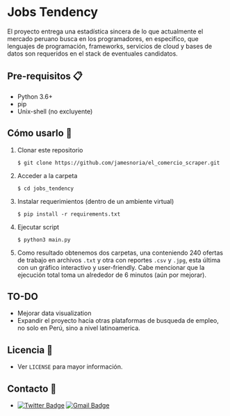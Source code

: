 # Jobs Tendency

El proyecto entrega una estadística sincera de lo que actualmente el mercado peruano busca en los programadores, en especifico, que lenguajes de programación, frameworks, servicios de cloud y bases de datos son requeridos en el stack de eventuales candidatos.

## Pre-requisitos 📋
- Python 3.6+
- pip
- Unix-shell (no excluyente)

## Cómo usarlo 🔧

1. Clonar este repositorio

	```shell
	$ git clone https://github.com/jamesnoria/el_comercio_scraper.git
	```
2. Acceder a la carpeta
	```shell
	$ cd jobs_tendency
	```
3. Instalar requerimientos (dentro de un ambiente virtual)
	```shell
	$ pip install -r requirements.txt
	```
4. Ejecutar script
	```shell
	$ python3 main.py
	```
5. Como resultado obtenemos dos carpetas, una conteniendo 240 ofertas de trabajo en archivos `.txt` y otra con reportes `.csv` y `.jpg`, esta última con un gráfico interactivo y user-friendly. Cabe mencionar que la ejecución total toma un alrededor de 6 minutos (aún por mejorar).

## TO-DO
- Mejorar data visualization
- Expandir el proyecto hacia otras plataformas de busqueda de empleo, no solo en Perú, sino a nivel latinoamerica.

## Licencia 📄

- Ver `LICENSE` para mayor información.

## Contacto :email:

- [![Twitter Badge](https://img.shields.io/badge/-James_Noria-1ca0f1?style=flat-square&logo=twitter&logoColor=white&link=https://twitter.com/jamesnoria)](https://twitter.com/jamesnoria) [![Gmail Badge](https://img.shields.io/badge/-jamesnoria@gmail.com-c14438?style=flat-square&logo=Gmail&logoColor=white&link=mailto:jamesnoria@gmail.com)](mailto:jamesnoria@gmail.com)
